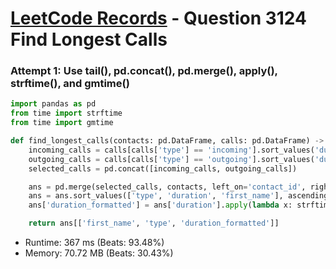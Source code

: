 # [LeetCode Records](../../README.md) - Question 3124 Find Longest Calls

### Attempt 1: Use tail(), pd.concat(), pd.merge(), apply(), strftime(), and gmtime()
```py
import pandas as pd
from time import strftime
from time import gmtime

def find_longest_calls(contacts: pd.DataFrame, calls: pd.DataFrame) -> pd.DataFrame:
    incoming_calls = calls[calls['type'] == 'incoming'].sort_values('duration').tail(3)
    outgoing_calls = calls[calls['type'] == 'outgoing'].sort_values('duration').tail(3)
    selected_calls = pd.concat([incoming_calls, outgoing_calls])

    ans = pd.merge(selected_calls, contacts, left_on='contact_id', right_on='id')
    ans = ans.sort_values(['type', 'duration', 'first_name'], ascending=[True, False, False])
    ans['duration_formatted'] = ans['duration'].apply(lambda x: strftime("%H:%M:%S", gmtime(x)))

    return ans[['first_name', 'type', 'duration_formatted']]
```
- Runtime: 367 ms (Beats: 93.48%)
- Memory: 70.72 MB (Beats: 30.43%)

<br>

